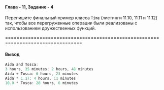 #### Глава - 11, Задание - 4 ####

Перепишите финальный пример класса ```Time``` (листинги 11.10, 11.11 и 11.12) так,
чтобы все перегруженные операции были реализованы с использованием
дружественных функций.

=================================================================================
#### Вывод ####
```objectivec
Aida and Tosca:
3 hours, 35 minutes; 2 hours, 48 minutes
Aida + Tosca: 6 hours, 23 minutes
Aida * 1.17: 4 hours, 11 minutes
10.0 * Tosca: 28 hours, 0 minutes
```